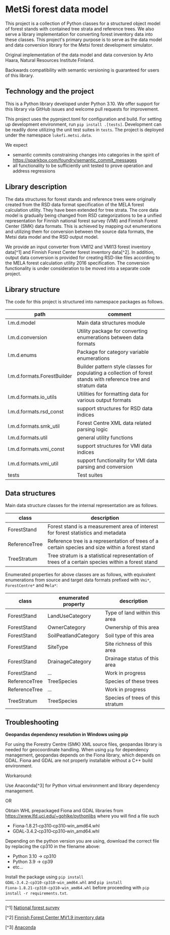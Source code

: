 # MetSi forest data model

This project is a collection of Python classes for a structured object model of forest stands with contained tree strata
and reference trees. We also serve a library implementation for converting forest inventory data into these classes.
This project's primary purpose is to serve as the data model and data conversion library for the Metsi forest
development simulator.

Original implementation of the data model and data conversion by Arto Haara, Natural Resources Institute Finland.

Backwards compatibility with semantic versioning is guaranteed for users of this library.

## Technology and the project

This is a Python library developed under Python 3.10. We offer support for this library via GitHub issues and welcome
pull requests for improvement.


This project uses the pyproject.toml for configuration and build. For setting up development environment, run
`pip install .[tests]`. Development can be readily done utilizing the unit test suites in `tests`. The project is
deployed under the namespace `lukefi.metsi.data`.

We expect

* semantic commits constraining changes into categories in the spirit of
  https://sparkbox.com/foundry/semantic_commit_messages
* all functionality to be sufficiently unit tested to prove operation and address regressions

## Library description

The data structures for forest stands and reference trees were originally created from the RSD data format specification
of the MELA forest calculation utility. They have been extended for tree strata. The core data model is gradually being
changed from RSD categorizations to be a unified representation for Finnish national forest survey (VMI) and Finnish
Forest Center (SMK) data formats. This is achieved by mapping out enumerations and utilizing them for conversion
between the source data formats, the Metsi data model and the RSD output model.

We provide an input converter from VMI12 and VMI13 forest inventory data[^1] and Finnish Forest Center forest
inventory data[^2]. In addition, output data conversion is provided for creating RSD-like files according to the MELA
forest calculation utility 2016 specification. The conversion functionality is under consideration to be moved into a
separate code project.

## Library structure

The code for this project is structured into namespace packages as follows.

| path                        | comment                                                                                                         |
|-----------------------------|-----------------------------------------------------------------------------------------------------------------|
| l.m.d.model                 | Main data structures module                                                                                     |
| l.m.d.conversion            | Utility package for converting enumerations between data formats                                                |
| l.m.d.enums                 | Package for category variable enumerations                                                                      |
| l.m.d.formats.ForestBuilder | Builder pattern style classes for populating a collection of forest stands with reference tree and stratum data |
| l.m.d.formats.io_utils      | Utilities for formatting data for various output formats                                                        |
| l.m.d.formats.rsd_const     | support structures for RSD data indices                                                                         |
| l.m.d.formats.smk_util      | Forest Centre XML data related parsing logic                                                                    |
| l.m.d.formats.util          | general utility functions                                                                                       |
| l.m.d.formats.vmi_const     | support structures for VMI data indices                                                                         |
| l.m.d.formats.vmi_util      | support functionality for VMI data parsing and conversion                                                       |
| tests                       | Test suites                                                                                                     |

## Data structures

Main data structure classes for the internal representation are as follows.

| class         | description                                                                                      |
|---------------|--------------------------------------------------------------------------------------------------|
| ForestStand   | Forest stand is a measurement area of interest for forest statistics and metadata                |
| ReferenceTree | Reference tree is a representation of trees of a certain species and size within a forest stand  |
| TreeStratum   | Tree stratum is a statistical representation of trees of a certain species within a forest stand |

Enumerated properties for above classes are as follows, with equivalent enumerations from source and target data formats
prefixed with `Vmi*`, `ForestCentre*` and `Mela*`:

| class         | enumerated property  | description                      |
|---------------|----------------------|----------------------------------|
| ForestStand   | LandUseCategory      | Type of land within this area    |
| ForestStand   | OwnerCategory        | Ownership of this area           |
| ForestStand   | SoilPeatlandCategory | Soil type of this area           |
| ForestStand   | SiteType             | Site richness of this area       |
| ForestStand   | DrainageCategory     | Drainage status of this area     |
| ForestStand   | ...                  | Work in progress                 |
| ReferenceTree | TreeSpecies          | Species of these trees           |
| ReferenceTree | ...                  | Work in progress                 |
| TreeStratum   | TreeSpecies          | Species of trees of this stratum |

## Troubleshooting

**Geopandas dependency resolution in Windows using pip**

For using the Forestry Centre (SMK) XML source files, geopandas library is needed for geocoordinate handling. When
using `pip` for dependency management, geopandas depends on the Fiona library, which depends on GDAL. Fiona and GDAL are
not properly installable without a C++ build environment.

Workaround:

Use Anaconda[^3] for Python virtual environment and library dependency management.

OR

Obtain WHL prepackaged Fiona and GDAL libraries from https://www.lfd.uci.edu/~gohlke/pythonlibs where you will find a
file such

* Fiona‑1.8.21‑cp310‑cp310‑win_amd64.whl
* GDAL‑3.4.2‑cp310‑cp310‑win_amd64.whl

Depending on the python version you are using, download the correct file by replacing the cp310 in the filename above:

* Python 3.10 -> cp310
* Python 3.9 -> cp39
* etc...

Install the package using `pip install GDAL‑3.4.2‑cp310‑cp310‑win_amd64.whl`
and `pip install Fiona‑1.8.21‑cp310‑cp310‑win_amd64.whl` before proceeding with `pip install -r requirements.txt`.

---

[^1] [National forest survey](https://www.luke.fi/fi/seurannat/valtakunnan-metsien-inventointi-vmi)

[^2] [Finnish Forest Center MV1.9 inventory data](https://metsatietostandardit.bitcomp.com)

[^3] [Anaconda](https://www.anaconda.com/products/distribution)